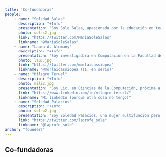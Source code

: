 ```yaml
---
title: 'Co-fundadoras'
people:
    - name: "Soledad Salas"
      description: "+Info"
      presentation: "Soy Sole Salas, apasionada por la educación en tecnología como vía de inclusión social. Estoy convencida de que estamos en un momento histórico único en el cual la necesidad de talento en las industrias basadas en tecnología nos abre la oportunidad de formar a personas y grupos sub-representados con una posibilidad real de inclusión y desarrollo. </br> Soy Lic. en Ciencia Política y especialista en Investigación Educativa. Me dedico al desarrollo de proyectos educativos y de innovación social, con foco en género y tecnología. Coordino en Córdoba el programa nacional de capacitación en programación Plan 111Mil del Ministerio de Producción de la Nación y el Córdoba Technology Cluster, soy referente en Córdoba de Chicas en Tecnología y cofundadora de Mujeres en Tecnología Córdoba. "
      photo: soles2.jpg
      link: "https://twitter.com/MariaSoleSalas"
      linkname: "@MariaSoleSalas"
    - name: "Laura A. Alemany"
      description: "+Info"
      presentation: "Soy investigadora en Computación en la Facultad de Matemática, Astronomía y Física de la Universidad Nacional de Córdoba, Argentina. Tengo un doctorado en Lingüística por la Universidad de Barcelona, y trabajo desde hace 20 años en el área de Procesamiento del Lenguaje Natural con métodos empíricos (minería de datos, descubrimiento de patrones). </br> Trabajo en la Diplomatura en Ciencia de Datos, Aprendizaje Automático y sus Aplicaciones dentro del Nodo de Colaboración y Promoción Científico Industrial para la Investigación y Desarrollo en Inteligencia Artificial."
      photo: lau3.jpg
      link: "https://twitter.com/morlaicassiopea"
      linkname: "@morlaicassiopea (sí, en serio)"
    - name: "Milagro Teruel"
      description: "+Info"
      photo: mili2.jpg
      presentation: "Soy Lic. en Ciencias de la Computación, próxima a terminar mi doctorado y profesora en la UNC. Una de mis grandes pasiones es brindar oportunidades de crear impacto, y considero que la tecnología es una herramienta esencial de transformación. </br> La docencia me apasiona profundamente, y ha llegado a convertirse en el highlight de mi semana. Espero que mis alumnos opinen, al menos, parecido! </br> Desde lo profesional, mis áreas de investigación son el machine learning, la minería de datos educacionales y el procesamiento del lenguaje natural. Mujeres en Tecnología permite que mi trabajo tenga mucho más impacto, y puedo combinar un aspecto mucho más humano en mi día a día."
      link: "https://www.linkedin.com/in/milagro-teruel/"
      linkname: "Mi linkedIn (porque otra cosa no tengo)"
    - name: "Soledad Palacios"
      description: "+Info"
      photo: solep2.jpg
      presentation: "Soy Soledad Palacios, una mujer multifunción pero creo que con lo que mejor me siento representada es por ser parte de mi familia, de esa cooperativa de cariño, amor y respeto que funciona de usina para elaborar el resto de mis facetas. Tengo 2 niñes maravillosos y un compañero con el que comparto la pasión de quedarnos un sábado por la noche programando hasta que las velas no ardan. La ñoñez con la que intenté pelearme en mi adolescencia ganó, por suerte! y hoy me encuentro trabajando desde mi casa como programadora remota. Pero nunca hay una única veta, mi otro yo se debate por salir y así fue que poco a poco terminé siendo docente de secundaria, tarea que creo rejuvenece a cualquiera, porque esa energía, esa tenacidad, ese ser genuino que ebulle en los jóvenes sólo se consigue en un lugar donde ellos son parte, ese aula donde charlamos de tecnología, ciencias duras y también de los que nos pasa a mí y a ellos también.  Hoy es el momento exacto de reivindicarnos como fuente de nuevas ideas, de encarar juntas la conquista de ese derecho de equidad tantas veces negado y otras tantas relegado. Hoy es el tiempo de retomar esa consigna y sé que juntas y sólo juntas podremos conseguirlo"
      link: "https://twitter.com/laprofe_sole"
      linkname: "@laprofe_sole"
anchor: "founders"
---
```


## Co-fundadoras
